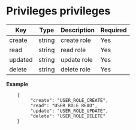 # Privileges privileges

| Key           | Type |Description  | Required |
|---------------|------|--------------|----------|
| create    |  string | create role         | Yes      |
| read    |  string | read role         | Yes      |
| updated    |  string | update role         | Yes      |
| delete    |  string | delete role         | Yes      |

**Example**

```
    {
         "create": "USER_ROLE_CREATE",
         "read": "USER_ROLE_READ",
         "update": "USER_ROLE_UPDATE",
         "delete": "USER_ROLE_DELETE"
    }
```
